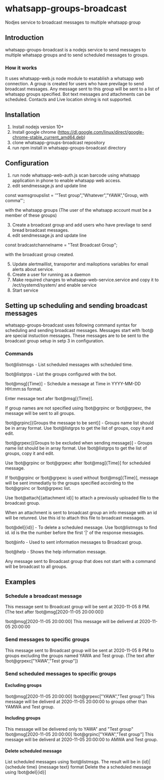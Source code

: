 # whatsapp-groups-broadcast
Nodjes service to broadcast messages to multiple whatsapp group

## Introduction
whatsapp-groups-broadcast is a nodejs service to send messages to multiple whatsapp groups and to send scheduled messages to groups.
### How it works
It uses whatsapp-web.js node module to esatablish a whatsapp web connection. A group is created for users who have previlage to send broadcast messages. Any message sent to this group will be sent to a list of whatsapp groups specified. Bot text messages and attachments can be scheduled. Contacts and Live location shring is not supported.

## Installation
1. Install nodejs version 10+
2. Install google chrome (https://dl.google.com/linux/direct/google-chrome-stable_current_amd64.deb)
3. clone whatsapp-groups-broadcast repository
4. run npm install in whatsapp-groups-broadcast directory

## Configuration
1. run node  whatsapp-web-auth.js
   scan barcode using whatsapp application in phone to enable whatsapp web access.
2. edit sendmessage.js and update line 

const wamsgroupslist = '"Test group","Whatever","YAWA","Group, with comma"';  

with the whatsapp groups (The user of the whatsapp account must be a member of these groups)

3. Create a broadcast group and add users who have previlage to send bread broadcast messages.
4. edit sendmessage.js and update line

const bradcastchannelname = "Test Broadcast Group";

with the broadcast group created.

5. Update alertmaillist, transporter and mailoptions variables for email alerts about service.
6. Create a user for running as a daemon   
7. Make required changes to whatsapp-web-service.service and copy it to /ect/systemd/system/ and enable service
8. Start service

## Setting up scheduling and sending broadcast messages
whatsapp-groups-broadcast uses following command syntax for scheduling and sending broadcast messages. Messages start with !bot@ are special instuction messages. These messages are to be sent to the broadcast group setup in setp 3 in configuration.

### Commands

!bot@listmsgs - List scheduled messages with scheduled time.

!bot@listgrps - List the groups configured with the bot.

!bot@msg[{Time}] - Schedule a message at Time in YYYY-MM-DD HH:mm:ss format.
  
Enter message text afer !bot@msg[{Time}].
  
If group names are not specified using !bot@grpinc or !bot@grpexc, the message will be sent to all groups.

!bot@grpinc[{Groups the message to be sent}] - Groups name list should be in array format. Use !bot@listgrps to get the list of groups, copy it and edit.
  
!bot@grpexc[{Groups to be excluded when sending message}] - Groups name list should be in array format. Use !bot@listgrps to get the list of groups, copy it and edit.
  
Use !bot@grpinc or !bot@grpexc after !bot@msg[{Time}] for scheduled message.
  
If !bot@grpinc or !bot@grpexc is used without !bot@msg[{Time}], message will be sent immediatly to the groups specified according to the !bot@grpinc or !bot@grpexc list.

Use !bot@attach[{attachment id}] to attach a previously uploaded file to the broadcast group.

When an attachment is sent to broadcast group an info message with an id will be retunred. Use this id to attach this file to broadcast messages.
  
!bot@del[{id}] - To delete a scheduled message. Use !bot@listmsgs to find id. id is the the number before the first '|' of the response messages.

!bot@info - Used to sent information messages to Broadcast group.
  
!bot@help - Shows the help information message.

Any message sent to Broadcast group that does not start with a command will be broadcast to all groups.

## Examples
### Schedule a broadcast message
This message sent to Broadcast group will be sent at 2020-11-05 8 PM. (The text after !bot@msg[2020-11-05 20:00:00])

!bot@msg[2020-11-05 20:00:00]
This message will be deliverd at 2020-11-05 20:00:00

### Send messages to specific groups
This message sent to Broadcast group will be sent at 2020-11-05 8 PM to groups excluding the groups named YAWA and Test group. (The text after !bot@grpexc["YAWA","Test group"])

### Send scheduled messages to specific groups
#### Excluding groups
!bot@msg[2020-11-05 20:00:00]
!bot@grpexc["YAWA","Test group"]
This message will be deliverd at 2020-11-05 20:00:00 to groups other than YAMWA and Test group.

#### Including groups
This message will be delivered only to YAWA" and "Test group"
!bot@msg[2020-11-05 20:00:00]
!bot@grpinc["YAWA","Test group"]
This message will be deliverd at 2020-11-05 20:00:00 to AMWA and Test group.

#### Delete scheduled message
List scheduled messages using !bot@listmsgs. The result will be in {id}|{schedule time} {message text} format
Delete the a scheduled message using !bot@del[{id}]
